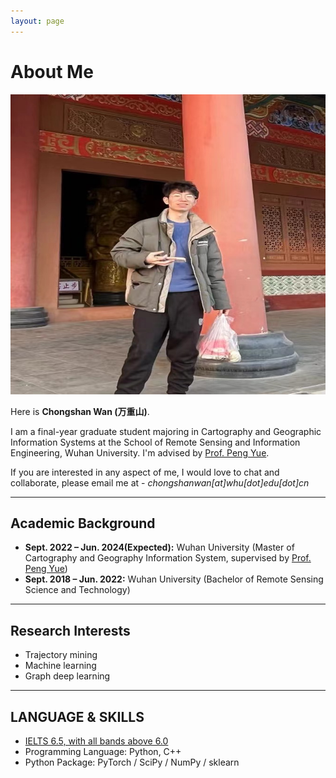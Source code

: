 ```yaml
---
layout: page
---
```


# About Me

<img src="chongshanwan.jpg" class="floatpic" width="600" height="480">

Here is **Chongshan Wan (万重山)**.

I am a final-year graduate student majoring in Cartography and Geographic Information Systems at the School of Remote Sensing and Information Engineering, Wuhan University. I'm advised by [Prof. Peng Yue](http://jszy.whu.edu.cn/pyue). 

If you are interested in any aspect of me, I would love to chat and collaborate, please email me at - *chongshanwan[at]whu[dot]edu[dot]cn*

---

## Academic Background

- **Sept. 2022 – Jun. 2024(Expected):** Wuhan University (Master of Cartography and Geography Information System, supervised by [Prof. Peng Yue](http://jszy.whu.edu.cn/pyue))
- **Sept. 2018 – Jun. 2022:** Wuhan University (Bachelor of Remote Sensing Science and Technology)

---

## Research Interests

- Trajectory mining
- Machine learning
- Graph deep learning

---

## LANGUAGE & SKILLS
 
- [IELTS 6.5, with all bands above 6.0](https://101Sorel.github.io/images/IELTS.jpg)
- Programming Language: Python, C++
- Python Package: PyTorch / SciPy / NumPy / sklearn
